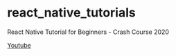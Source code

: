 # react_native_tutorials
React Native Tutorial for Beginners - Crash Course 2020 

[Youtube](https://www.youtube.com/watch?v=qSRrxpdMpVc)
